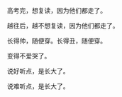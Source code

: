　　高考完，想复读，因为他们都走了。

　　越往后，越不想复读，因为他们都走了。



　　长得帅，随便穿。长得丑，随便穿。



　　变得不爱哭了。

　　说好听点，是长大了。

　　说难听点，是长大了。

